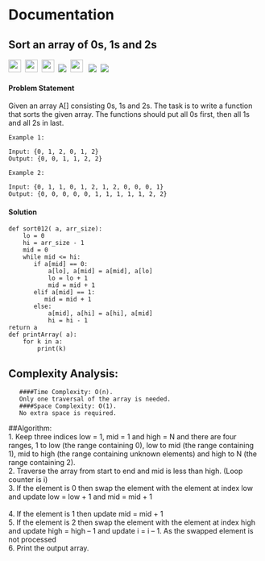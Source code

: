 # Documentation

## Sort an array of 0s, 1s and 2s

<a><img src= "https://img.shields.io/badge/-Microsoft-orange" height="25">&nbsp;&nbsp;<img src= 
"https://img.shields.io/badge/-Amazon-blue" height="25">&nbsp;&nbsp;<img src= "https://img.shields.io/badge/-Adobe-green" height="25">&nbsp;&nbsp;<img src= "https://img.shields.io/badge/-Paytm-navy" >&nbsp;&nbsp;<img src= "https://img.shields.io/badge/-geeksforgeeks-violet" height="25">
&nbsp;&nbsp;<img src= "https://img.shields.io/badge/-CPP-red">&nbsp;&nbsp;<img src= "https://img.shields.io/badge/-Python-brightgreen"></a>


#### Problem Statement 
Given an array A[] consisting 0s, 1s and 2s. The task is to write a function that sorts the given array. The functions should put all 0s first, then all 1s and all 2s in last.

    Example 1:

    Input: {0, 1, 2, 0, 1, 2}
    Output: {0, 0, 1, 1, 2, 2}
    
    Example 2:
    
    Input: {0, 1, 1, 0, 1, 2, 1, 2, 0, 0, 0, 1}
    Output: {0, 0, 0, 0, 0, 1, 1, 1, 1, 1, 2, 2}

#### Solution
    def sort012( a, arr_size): 
        lo = 0
        hi = arr_size - 1
        mid = 0
        while mid <= hi: 
           if a[mid] == 0: 
               a[lo], a[mid] = a[mid], a[lo] 
               lo = lo + 1
               mid = mid + 1
           elif a[mid] == 1: 
              mid = mid + 1
           else: 
               a[mid], a[hi] = a[hi], a[mid]  
               hi = hi - 1  
    return a
    def printArray( a): 
        for k in a: 
            print(k)
            
## Complexity Analysis:
       ####Time Complexity: O(n). 
       Only one traversal of the array is needed.
       ####Space Complexity: O(1). 
       No extra space is required.

##Algorithm:<br>
      1. Keep three indices low = 1, mid = 1 and high = N and there are four ranges, 1 to low (the range containing 0), low to mid (the range containing 1), mid to high (the range containing unknown elements) and high to N (the range containing 2).<br>
      2. Traverse the array from start to end and mid is less than high. (Loop counter is i)<br>
      3. If the element is 0 then swap the element with the element at index low and update low = low + 1 and mid = mid + 1<br>      
      4. If the element is 1 then update mid = mid + 1<br>
      5. If the element is 2 then swap the element with the element at index high and update high = high – 1 and update i = i – 1. As the swapped element is not processed<br>
      6. Print the output array.<br>